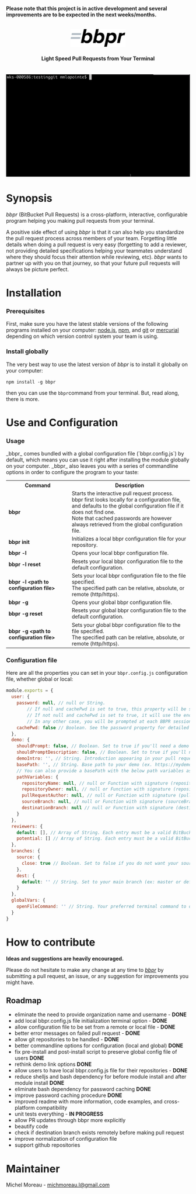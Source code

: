 <strong>Please note that this project is in active development and several improvements are to be expected in the next weeks/months.</strong>
<br>
<div align="center">
<br>
<img src='https://raw.githubusercontent.com/MichelML/bbpr/master/media/bbpr.png' width='150'>
<h4>Light Speed Pull Requests from Your Terminal</h4>
</div>
<br>
<div align="center">
<img src='https://raw.githubusercontent.com/MichelML/bbpr/master/media/bbpr2.gif'>
</div>

<h1 id="synopsis">Synopsis</h1>  

_bbpr_ (BitBucket Pull Requests) is a cross-platform, interactive, configurable program helping you making pull requests from your terminal.   
   
A positive side effect of using _bbpr_ is that it can also help you standardize the pull request process across members of your team.
Forgetting little details when doing a pull request is very easy (forgetting to add a reviewer, not providing detailed specifications helping your teammates understand where they should focus their attention while reviewing, etc). _bbpr_ wants to partner up with you on that journey, so that your future pull requests will always be picture perfect.   
 
<h1 id="installation">Installation</h1>
<h3>Prerequisites</h3> 
  
First, make sure you have the latest stable versions of the following programs installed on your computer: <a href="https://nodejs.org/en/">node.js</a>, <a href="https://www.npmjs.com/">npm</a>, and <a href="https://git-scm.com/">git</a> or <a href="https://www.mercurial-scm.org/">mercurial</a> depending on which version control system your team is using.   


<h3>Install globally</h3>
  
The very best way to use the latest version of _bbpr_ is to install it globally on your computer:
```  
npm install -g bbpr
```     
then you can use the `bbpr`command from your terminal. But, read along, there is more.  

<h1 id="Configuration">Use and Configuration</h1>  

<h3>Usage</h3>
_bbpr_ comes bundled with a global configuration file (`bbpr.config.js`) by default, which means you can use it right after installing the module globally on your computer. _bbpr_ also leaves you with a series of commandline options in order to configure the program to your taste:  
   
<table class="tg">
  <tr>
    <th class="tg-yw4l">Command</th>
    <th class="tg-yw4l">Description</th>
  </tr>
  <tr>
    <td class="tg-yw4l"><strong>bbpr</strong></td>
    <td class="tg-yw4l">Starts the interactive pull request process. <br>bbpr first looks locally for a configuration file,   <br>and defaults to the global configuration file if it does not find one.    <br>Note that cached passwords are however always retrieved from the global configuration file.  </td>
  </tr>
  <tr>
    <td class="tg-yw4l"><strong>bbpr init</strong></td>
    <td class="tg-yw4l">Initializes a local bbpr configuration file for your repository.</td>
  </tr>
  <tr>
    <td class="tg-yw4l"><strong>bbpr -l</strong></td>
    <td class="tg-yw4l">Opens your local bbpr configuration file.</td>
  </tr>
  <tr>
    <td class="tg-yw4l"><strong>bbpr -l reset</strong></td>
    <td class="tg-yw4l">Resets your local bbpr configuration file to the default configuration.</td>
  </tr>
  <tr>
    <td class="tg-yw4l"><strong>bbpr -l &lt;path to configuration file&gt;</strong></td>
    <td class="tg-yw4l">Sets your local bbpr configuration file to the file specified.   <br>The specified path can be relative, absolute, or remote (http/https).  </td>
  </tr>
  <tr>
    <td class="tg-yw4l"><strong>bbpr -g</strong></td>
    <td class="tg-yw4l">Opens your global bbpr configuration file.</td>
  </tr>
  <tr>
    <td class="tg-yw4l"><strong>bbpr -g reset</strong></td>
    <td class="tg-yw4l">Resets your global bbpr configuration file to the default configuration.  </td>
  </tr>
  <tr>
    <td class="tg-yw4l"><strong>bbpr -g  &lt;path to configuration file&gt;</strong></td>
    <td class="tg-yw4l">Sets your global bbpr configuration file to the file specified.   <br>The specified path can be relative, absolute, or remote (http/https).  </td>
  </tr>
</table>

<h3>Configuration file</h3>   
   
Here are all the properties you can set in your `bbpr.config.js` configuration file, whether global or local:

```javascript 
module.exports = {
  user: {
    password: null, // null or String.
        // If null and cachePwd is set to true, this property will be set to the (encrypted) password you entered via the prompt for your next BBPR sessions.
        // If not null and cachePwd is set to true, it will use the encrypted password stored in this property.
        // In any other case, you will be prompted at each BBPR session to provide your BitBucket password.
    cachePwd: false // Boolean. See the password property for detailed explanation.
  },
  demo: {
    shouldPrompt: false, // Boolean. Set to true if you'll need a demo link with your PR.
    shouldPromptDescription: false, // Boolean. Set to true if you'll need a description with your demo.
    demoIntro: '', // String. Introduction appearing in your pull request description right before your demo url
    basePath: '', // String. Base path to your demo (ex. https://mydemo.com/). Provide only if needing a demo. It will be ignored otherwise.
    // You can also provide a basePath with the below path variables as such https://mydemo.com/{{repositoryName}}/{{sourceBranch}}/{{orAnyPathVariableListedBelow}}
    pathVariables: {
      repositoryName: null, // null or Function with signature (repositoryName) => String. Formatting function for repositoryName.
      repositoryOwner: null, // null or Function with signature (repositoryOwner) => String. Formatting function for repositoryOwner.
      pullRequestAuthor: null, // null or Function with signature (pullRequestAuthor) => String. Formatting function for pullRequestAuthor.
      sourceBranch: null, // null or Function with signature (sourceBranch) => String. Formatting function for sourceBranch.
      destinationBranch: null // null or Function with signature (destinationBranch) => String. Formatting function for destinationBranch.
    }
  },
  reviewers: {
    default: [], // Array of String. Each entry must be a valid BitBucket username. These are the reviewers who are assign to reviewing your work. An empty Array is also valid.
    potential: [] // Array of String. Each entry must be a valid BitBucket username. These are the reviewers who may be assigned to reviewing your work. An empty Array is also valid.
  },
  branches: {
    source: {
      close: true // Boolean. Set to false if you do not want your source branch to be closed after merging in the destination branch.
    },
    dest: {
      default: '' // String. Set to your main branch (ex: master or default), or the branch to which you are making PRs most often. Defaults to default for Mercurial and master for Git
    }
  },
  globalVars: {
    openFileCommand: '' // String. Your preferred terminal command to open your config file (javascript file). BBPR uses a default command according to your platform if empty.
  }
}
```  
    
<h1 id="contribute">How to contribute</h1>

**Ideas and suggestions are heavily encouraged.**  
  
Please do not hesitate to make any change at any time to <a href="https://github.com/MichelML/bbpr">_bbpr_</a> by submitting a pull request, an issue, or any suggestion for improvements you might have.  
  
  <h2 id="contribute-roadmap">Roadmap</h2>  
    
  - eliminate the need to provide organization name and username - __DONE__  
  - add local bbpr.config.js file initialization terminal option - __DONE__  
  - allow configuration file to be set from a remote or local file - __DONE__  
  - better error messages on failed pull request - __DONE__  
  - allow git repositories to be handled - __DONE__  
  - better commandline options for configuration (local and global) __DONE__
  - fix pre-install and post-install script to preserve global config file of users __DONE__
  - rethink demo link options __DONE__ 
  - allow users to have local bbpr.config.js file for their repositories - __DONE__ 
  - reduce shelljs and bash dependency for before module install and after module install __DONE__
  - eliminate bash dependency for password caching __DONE__
  - improve password caching procedure __DONE__
  - improved readme with more information, code examples, and cross-platform compatibility  
  - unit tests everything - __IN PROGRESS__
  - allow PR updates through bbpr more explicitly 
  - beautify code
  - check if destination branch exists remotely before making pull request  
  - improve normalization of configuration file  
  - support github repositories
    
<h1 id="maintainer">Maintainer</h1>
 
Michel Moreau - [michmoreau.l@gmail.com](mailto:michmoreau.l@gmail.com?Subject=bbpr%20Project) 
